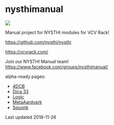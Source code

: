 # nysthimanual

![](./allmodules20181022.png)

Manual project for NYSTHI modules for VCV Rack! 

https://github.com/nysthi/nysthi 

https://vcvrack.com/

Join our NYSTHI Manual team! https://www.facebook.com/groups/nysthimanual/

alpha-ready pages: 

- [4DCB](./pages/4dcb/4dcb.md)
- [Dica 33](.pages/dica_33/dica_33.md)
- [Logic](./pages/logic/logic.md)
- [MetaAardvark](./pages/metaaardvark/metaaardvark.md)
- [Squonk](./pages/squonk/squonk.md)
 

Last updated 2018-11-26
